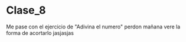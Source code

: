 # Clase_8
Me pase con el ejercicio de "Adivina el numero" perdon mañana vere la forma de acortarlo jasjasjas
